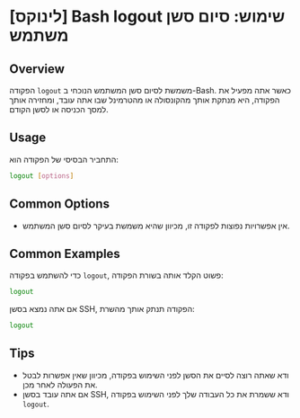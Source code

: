 # [לינוקס] Bash logout שימוש: סיום סשן משתמש

## Overview
הפקודה `logout` משמשת לסיום סשן המשתמש הנוכחי ב-Bash. כאשר אתה מפעיל את הפקודה, היא מנתקת אותך מהקונסולה או מהטרמינל שבו אתה עובד, ומחזירה אותך למסך הכניסה או לסשן הקודם.

## Usage
התחביר הבסיסי של הפקודה הוא:

```bash
logout [options]
```

## Common Options
- אין אפשרויות נפוצות לפקודה זו, מכיוון שהיא משמשת בעיקר לסיום סשן המשתמש.

## Common Examples
כדי להשתמש בפקודה `logout`, פשוט הקלד אותה בשורת הפקודה:

```bash
logout
```

אם אתה נמצא בסשן SSH, הפקודה תנתק אותך מהשרת:

```bash
logout
```

## Tips
- ודא שאתה רוצה לסיים את הסשן לפני השימוש בפקודה, מכיוון שאין אפשרות לבטל את הפעולה לאחר מכן.
- אם אתה עובד בסשן SSH, ודא ששמרת את כל העבודה שלך לפני השימוש בפקודה `logout`.